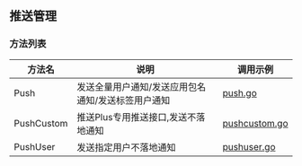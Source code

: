 ## 推送管理

### 方法列表
| 方法名        | 说明                         | 调用示例                             |
|------------|----------------------------|----------------------------------|
| Push       | 发送全量用户通知/发送应用包名通知/发送标签用户通知 | [push.go](./push.go)             |
| PushCustom | 推送Plus专用推送接口,发送不落地通知       | [pushcustom.go](./pushcustom.go) |
| PushUser   | 发送指定用户不落地通知                | [pushuser.go](./pushuser.go)     |
